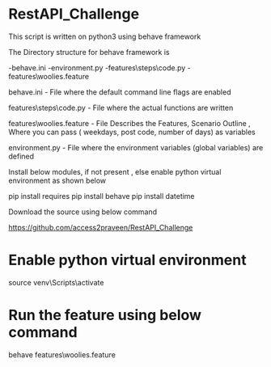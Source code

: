 # RestAPI_Challenge
This script  is written on python3 using behave framework 

The Directory structure for behave framework is 

-behave.ini
-environment.py
-features\steps\code.py
-features\woolies.feature

behave.ini - File where the default command line flags are enabled

features\steps\code.py - File where the actual functions are written

features\woolies.feature - File Describes the Features, Scenario Outline , Where you can pass ( weekdays, post code, number of days) as variables

environment.py - File where the environment variables (global variables) are defined

Install below modules, if not present , else enable python virtual environment as shown below

pip install requires
pip install behave
pip install datetime 


Download the source using below command

https://github.com/access2praveen/RestAPI_Challenge

# Enable python virtual environment 

source venv\Scripts\activate 

# Run the feature using below command

behave features\woolies.feature
